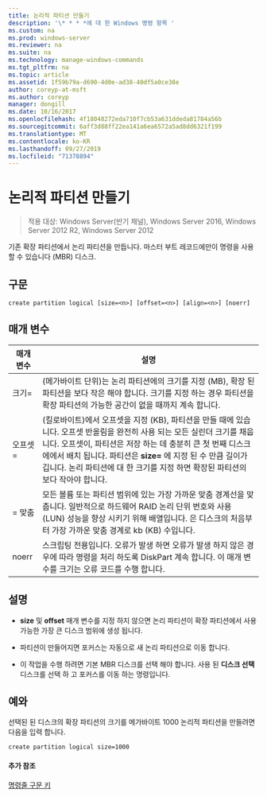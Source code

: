 ```yaml
---
title: 논리적 파티션 만들기
description: '\* * * *에 대 한 Windows 명령 항목 '
ms.custom: na
ms.prod: windows-server
ms.reviewer: na
ms.suite: na
ms.technology: manage-windows-commands
ms.tgt_pltfrm: na
ms.topic: article
ms.assetid: 1f59b79a-d690-4d0e-ad38-40df5a0ce38e
author: coreyp-at-msft
ms.author: coreyp
manager: dongill
ms.date: 10/16/2017
ms.openlocfilehash: 4f18048272eda710f7cb53a631ddeda81784a56b
ms.sourcegitcommit: 6aff3d88ff22ea141a6ea6572a5ad8dd6321f199
ms.translationtype: MT
ms.contentlocale: ko-KR
ms.lasthandoff: 09/27/2019
ms.locfileid: "71378894"
---
```

# <a name="create-partition-logical"></a>논리적 파티션 만들기

>적용 대상: Windows Server(반기 채널), Windows Server 2016, Windows Server 2012 R2, Windows Server 2012

기존 확장 파티션에서 논리 파티션을 만듭니다. 마스터 부트 레코드에만이 명령을 사용할 수 있습니다 \(MBR\) 디스크.  
  
  
  
## <a name="syntax"></a>구문  
  
```  
create partition logical [size=<n>] [offset=<n>] [align=<n>] [noerr]  
```  
  
## <a name="parameters"></a>매개 변수  
  
|  매개 변수  |                                                                                                                                                                                                                       설명                                                                                                                                                                                                                        |
|-------------|----------------------------------------------------------------------------------------------------------------------------------------------------------------------------------------------------------------------------------------------------------------------------------------------------------------------------------------------------------------------------------------------------------------------------------------------------------|
|  크기\=<n>  |                                                                                                              (메가바이트 단위)는 논리 파티션에의 크기를 지정 \(MB\), 확장 된 파티션을 보다 작은 해야 합니다. 크기를 지정 하는 경우 파티션을 확장 파티션의 가능한 공간이 없을 때까지 계속 합니다.                                                                                                               |
| 오프셋\=<n> | (킬로바이트)에서 오프셋을 지정 \(KB\), 파티션을 만들 때에 있습니다. 오프셋 반올림을 완전히 사용 되는 모든 실린더 크기를 채웁니다. 오프셋이, 파티션은 저장 하는 데 충분히 큰 첫 번째 디스크에에서 배치 됩니다. 파티션은 **size\=<n>** 에 지정 된 수 만큼 길이가 깁니다. 논리 파티션에 대 한 크기를 지정 하면 확장된 파티션의 보다 작아야 합니다. |
| \=<n> 맞춤  |                                                                                     모든 볼륨 또는 파티션 범위에 있는 가장 가까운 맞춤 경계선을 맞춥니다. 일반적으로 하드웨어 RAID 논리 단위 번호와 사용 \(LUN\) 성능을 향상 시키기 위해 배열입니다.  <n>은 디스크의 처음부터 가장 가까운 맞춤 경계로 kb \(KB\) 수입니다.                                                                                      |
|    noerr    |                                                                                                                           스크립팅 전용입니다. 오류가 발생 하면 오류가 발생 하지 않은 경우에 따라 명령을 처리 하도록 DiskPart 계속 합니다. 이 매개 변수를 크기는 오류 코드를 수행 합니다.                                                                                                                           |
  
## <a name="remarks"></a>설명  
  
-   **size** 및 **offset** 매개 변수를 지정 하지 않으면 논리 파티션이 확장 파티션에서 사용 가능한 가장 큰 디스크 범위에 생성 됩니다.  
  
-   파티션이 만들어지면 포커스는 자동으로 새 논리 파티션으로 이동 합니다.  
  
-   이 작업을 수행 하려면 기본 MBR 디스크를 선택 해야 합니다. 사용 된 **디스크 선택** 디스크를 선택 하 고 포커스를 이동 하는 명령입니다.  
  
## <a name="BKMK_examples"></a>예와  
선택된 된 디스크의 확장 파티션의 크기를 메가바이트 1000 논리적 파티션을 만들려면 다음을 입력 합니다.  
  
```  
create partition logical size=1000  
```  
  
#### <a name="additional-references"></a>추가 참조  
[명령줄 구문 키](command-line-syntax-key.md)  
  

  

